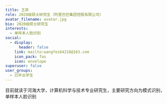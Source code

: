 ```yaml
---
title: 王菲
role: 2020级硕士研究生（‌阿里巴巴集团控股有限公司）
avatar_filename: avatar.jpg
bio: 2020级硕士研究生
interests:
  - 单样本人脸识别
social:
  - display:
      header: false
    link: mailto:wangfei64218@163.com
    icon_pack: fas
    icon: envelope
superuser: false
user_groups:
  - 已毕业学生
---
```

目前就读于河海大学，计算机科学与技术专业研究生，主要研究方向为模式识别，单样本人脸识别
